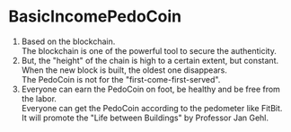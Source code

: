# BasicIncomePedoCoin

1. Based on the blockchain.<br>
    The blockchain is one of the powerful tool to secure the authenticity.
2. But, the "height" of the chain is high to a certain extent, but constant.<br>
    When the new block is built, the oldest one disappears.<br>
    The PedoCoin is not for the "first-come-first-served".
3. Everyone can earn the PedoCoin on foot, be healthy and be free from the labor.<br>
    Everyone can get the PedoCoin according to the pedometer like FitBit.<br>
    It will promote the "Life between Buildings" by Professor Jan Gehl.
